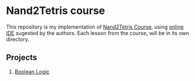
# Nand2Tetris course

This repository is my implementation of [Nand2Tetris Course](https://www.nand2tetris.org/), using [online IDE](https://nand2tetris.github.io/web-ide/chip) sugested by the authors. Each lesson from the course, will be in its own directory.

## Projects

1. [Boolean Logic](Basic%20Gates/BasicGates.md)
